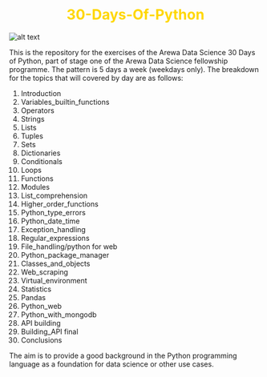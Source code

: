 <h1 align ="center" style = "color: gold"> 30-Days-Of-Python </h1>

![alt text](https://raw.githubusercontent.com/arewadataScience/30-Days-of-Python/main/images/arewadsimage.png)

This is the repository for the exercises of the Arewa Data Science 30 Days of Python, part of stage one of the Arewa Data Science fellowship programme.
The pattern is 5 days a week (weekdays only).
The breakdown for the topics that will covered by day are as follows:


1. Introduction
2. Variables_builtin_functions
3. Operators
4. Strings
5. Lists
6. Tuples
7. Sets
8. Dictionaries
9. Conditionals
10. Loops
11. Functions
12. Modules
13. List_comprehension
14. Higher_order_functions
15. Python_type_errors
16. Python_date_time
17. Exception_handling
18. Regular_expressions
19. File_handling/python for web
20. Python_package_manager
21. Classes_and_objects
22. Web_scraping
23. Virtual_environment
24. Statistics
25. Pandas
26. Python_web
27. Python_with_mongodb
28. API building
29. Building_API final
30. Conclusions


The aim is to provide a good background in the Python programming language as a foundation for data science or other use cases.
